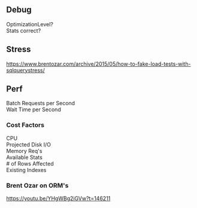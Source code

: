 ## Debug  
OptimizationLevel?    
Stats correct?  

## Stress  
https://www.brentozar.com/archive/2015/05/how-to-fake-load-tests-with-sqlquerystress/  

## Perf  
Batch Requests per Second  
Wait Time per Second  

### Cost Factors  
CPU  
Projected Disk I/O  
Memory Req's  
Available Stats  
\# of Rows Affected  
Existing Indexes  



### Brent Ozar on ORM's  
https://youtu.be/YHgWBg2iGVw?t=146211
